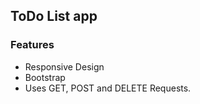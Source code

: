 ## ToDo List app

### Features

- Responsive Design
- Bootstrap
- Uses GET, POST and DELETE Requests.
